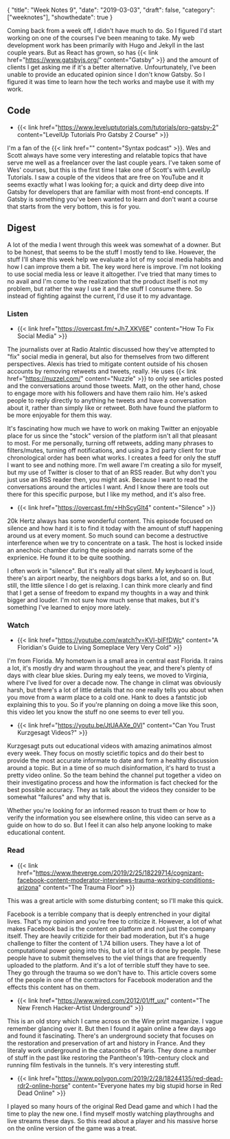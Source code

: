 {
  "title": "Week Notes 9",
  "date": "2019-03-03",
  "draft": false,
  "category": ["weeknotes"],
  "showthedate": true
}

Coming back from a week off, I didn't have much to do. So I figured I'd start working on one of the courses I've been meaning to take. My web development work has been primarily with Hugo and Jekyll in the last couple years. But as React has grown, so has {{< link href="https://www.gatsbyjs.org/" content="Gatsby" >}} and the amount of clients I get asking me if it's a better alternative. Unfourtunately, I've been unable to provide an educated opinion since I don't know Gatsby. So I figured it was time to learn how the tech works and maybe use it with my work.

## Code
- {{< link href="https://www.leveluptutorials.com/tutorials/pro-gatsby-2" content="LevelUp Tutorials Pro Gatsby 2 Course" >}}

I'm a fan of the {{< link href="" content="Syntax podcast" >}}. Wes and Scott always have some very interesting and relatable topics that have serve me well as a freelancer over the last couple years. I've taken some of Wes' courses, but this is the first time I take one of Scott's with LevelUp Tutorials. I saw a couple of the videos that are free on YouTube and it seems exactly what I was looking for; a quick and dirty deep dive into Gatsby for developers that are familiar with most front-end concepts. If Gatsby is something you've been wanted to learn and don't want a course that starts from the very bottom, this is for you.

## Digest
A lot of the media I went through this week was somewhat of a downer. But to be honest, that seems to be the stuff I mostly tend to like. However, the stuff I'll share this week help we evaluate a lot of my social media habits and how I can improve them a bit. The key word here is improve. I'm not looking to use social media less or leave it altogether. I've tried that many times to no avail and I'm come to the realization that the product itself is not my problem, but rather the way I use it and the stuff I consume there. So instead of fighting against the current, I'd use it to my advantage.

### Listen
- {{< link href="https://overcast.fm/+Jh7_XKV6E" content="How To Fix Social Media" >}}

The journalists over at Radio Atalntic discussed how they've attempted to "fix" social media in general, but also for themselves from two different perspectives. Alexis has tried to mitigate content outside of his chosen accounts by removing retweets and tweets, really. He uses {{< link href="https://nuzzel.com/" content="Nuzzle" >}} to only see articles posted and the conversations around those tweets. Matt, on the other hand, chose to engage more with his followers and have them raiio him. He's asked people to reply directly to anything he tweets and have a conversation about it, rather than simply like or retweet. Both have found the platform to be more enjoyable for them this way.

It's fascinating how much we have to work on making Twitter an enjoyable place for us since the "stock" version of the platform isn't all that pleasant to most. For me personally, turning off retweets, adding many phrases to filters/mutes, turning off notifications, and using a 3rd party client for true chronological order has been what works. I creates a feed for only the stuff I want to see and nothing more. I'm well aware I'm creating a silo for myself, but my use of Twitter is closer to that of an RSS reader. But why don't you just use an RSS reader then, you might ask. Because I want to read the conversations around the articles I want. And I know there are tools out there for this specific purpose, but I like my method, and it's also free. 

- {{< link href="https://overcast.fm/+HhScyGIt4" content="Silence" >}}

20k Hertz always has some wonderful content. This episode focused on silence and how hard it is to find it today with the amount of stuff happening around us at every moment. So much sound can become a destructive interference when we try to concentrate on a task. The host is locked inside an anechoic chamber during the episode and narrats some of the exprienice. He found it to be quite soothing.

I often work in "silence". But it's really all that silent. My keyboard is loud, there's an airport nearby, the neighbors dogs barks a lot, and so on. But still, the little silence I do get is relaxing. I can think more clearly and find that I get a sense of freedom to expand my thoughts in a way and think bigger and louder. I'm not sure how much sense that makes, but it's something I've learned to enjoy more lately.

### Watch
- {{< link href="https://youtube.com/watch?v=KVI-blFfDWc" content="A Floridian's Guide to Living Someplace Very Very Cold" >}}

I'm from Florida. My hometown is a small area in central east Florida. It rains a lot, it's mostly dry and warm throughout the year, and there's plenty of days with clear blue skies. During my ealy teens, we moved to Virginia, where I've lived for over a decade now. The change in climat was obviously harsh, but there's a lot of little details that no one really tells you about when you move from a warm place to a cold one. Hank to does a fantstic job explaining this to you. So if you're planning on doing a move like this soon, this video let you know the stuff no one seems to ever tell you.


- {{< link href="https://youtu.be/JtUAAXe_0VI" content="Can You Trust Kurzgesagt Videos?" >}}

Kurzgesagt puts out educational videos with amazing animatinos almost every week. They focus on mostly scietific topics and do their best to provide the most accurate informate to date and form a healthy discussion around a topic. But in a time of so much disinformation, it's hard to trust a pretty video online. So the team behind the channel put together a video on their investigatino process and how the information is fact checked for the best possible accuracy. They as talk about the videos they consider to be somewhat "failures" and why that is.

Whether you're looking for an informed reason to trust them or how to verify the information you see elsewhere online, this video can serve as a guide on how to do so. But I feel it can also help anyone looking to make educational content.

### Read
- {{< link href="https://www.theverge.com/2019/2/25/18229714/cognizant-facebook-content-moderator-interviews-trauma-working-conditions-arizona" content="The Trauma Floor" >}}

This was a great article with some disturbing content; so I'll make this quick.

Facebook is a terrible company that is deeply entrenched in your digital lives. That's my opinion and you're free to criticize it. However, a lot of what makes Facebook bad is the content on platform and not just the company itself. They are heavily critizide for their bad moderation, but it's a huge challenge to filter the content of 1.74 billion users. They have a lot of computational power going into this, but a lot of it is done by people. These people have to submit themselves to the viel things that are frequently uploaded to the platform. And it's a lot of terrible stuff they have to see. They go through the trauma so we don't have to. This article covers some of the people in one of the contractors for Facebook moderation and the effects this content has on them. 

- {{< link href="https://www.wired.com/2012/01/ff_ux/" content="The New French Hacker-Artist Underground" >}}

This is an old story which I came across on the Wire print maganize. I vague remember glancing over it. But then I found it again online a few days ago and found it fascinating. There's an underground society that focuses on the restoration and preservation of art and history in France. And they literaly work underground in the catacombs of Paris. They done a number of stuff in the past like restoring the Pantheon's 19th-century clock and running film festivals in the tunnels. It's very interesting stuff.

- {{< link href="https://www.polygon.com/2019/2/28/18244135/red-dead-rdr2-online-horse" content="Everyone hates my big stupid horse in Red Dead Online" >}}

I played so many hours of the original Red Dead game and which I had the time to play the new one. I find myself mostly watching playthroughs and live streams these days. So this read about a player and his massive horse on the online version of the game was a treat.